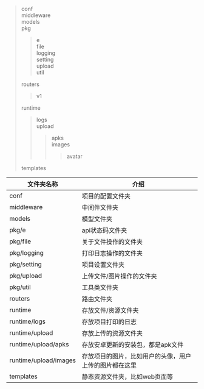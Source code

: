 > conf  
>middleware  
>models  
>pkg  
>>e  
>>file  
>>logging  
>>setting  
>>upload  
>>util  
>
>routers  
>>v1  
>
>runtime  
>>logs  
>>upload  
>>>apks  
>>>images  
>>>>avatar  
>
>templates

| 文件夹名称 | 介绍 |  
|---|---|
| conf |项目的配置文件夹|  
| middleware |中间件文件夹|  
| models |模型文件夹|  
| pkg/e |api状态码文件夹|  
| pkg/file |关于文件操作的文件夹|  
| pkg/logging |打印日志操作的文件夹|  
| pkg/setting |项目设置文件夹|  
| pkg/upload |上传文件/图片操作的文件夹|  
| pkg/util |工具类文件夹|  
| routers |路由文件夹|  
| runtime |存放文件/资源文件夹|  
| runtime/logs |存放项目打印的日志|  
| runtime/upload |存放上传的资源文件夹|  
| runtime/upload/apks |存放安卓更新的安装包，都是apk文件|  
| runtime/upload/images |存放项目的图片，比如用户的头像，用户上传的图片都在这里|  
| templates |静态资源文件夹，比如web页面等|  

